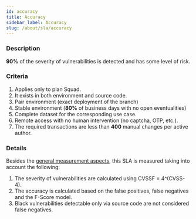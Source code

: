 ```yaml
---
id: accuracy
title: Accuracy
sidebar_label: Accuracy
slug: /about/sla/accuracy
---
```


### Description

**90%** of the severity of vulnerabilities
is detected and has some level of risk.

### Criteria

1. Applies only
  to plan Squad.
1. It exists
  in both environment
  and source code.
1. Pair environment
  (exact deployment of the branch)
1. Stable environment
  (**80%** of business days
  with no open eventualities)
1. Complete dataset
  for the corresponding use case.
1. Remote access with no human intervention
  (no captcha, OTP, etc.).
1. The required transactions
  are less than **400** manual changes
  per active author.

### Details

Besides the
[general measurement aspects](/about/sla/introduction#details),
this SLA is measured
taking into account
the following:

1. The severity of vulnerabilities
  are calculated using
  CVSSF = 4^(CVSS-4).
1. The accuracy is calculated
  based on the false positives,
  false negatives
  and the F-Score model.
1. Black vulnerabilities
  detectable only via source code
  are not considered
  false negatives.
